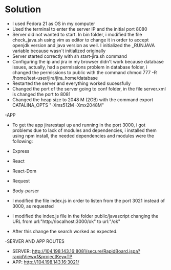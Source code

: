 # Solution
- I used Fedora 21 as OS in my computer
- Used the terminal to enter the server IP and the initial port 8080
- Server did not wanted to start. In bin folder, i modified the file check_java.sh using vim as editor to change it in order to accept openjdk version and java version as well. I initialized the _RUNJAVA variable because wasn`t initialized originally
- Server started correctly with sh start-jira.sh command
- Configuring the ip and jira in my browser didn't work because database issues, actually, had a permissions problem in database folder, i changed the permissions to public with the command chmod 777 -R /home/test-user/jira/jira_home/database
- Restarted the server and everything worked sucessfully
- Changed the port of the server going to conf folder, in the file server.xml is changed the port to 8081
- Changed the heap size to 2048 M (2GB) with the command export CATALINA_OPTS "-Xms512M -Xmx2048M"

-APP

- To get the app jirarestapi up and running in the port 3000, i got problems due to lack of modules and dependencies, i installed them using npm
install, the needed dependencies and modules were the following:
- Express
- React
- React-Dom
- Request
- Body-parser
- I modified the file index.js in order to listen from the port 3021 instead of 3000, as requested
- I modified the index.js file in the folder public/javascript changing the URL from
url:"http://localhost:3000/ok" to
 url:"/ok"

- After this change the search worked as expected.

-SERVER AND APP ROUTES
- SERVER: http://104.198.143.16:8081/secure/RapidBoard.jspa?rapidView=1&projectKey=TP
- APP: http://104.198.143.16:3021/
